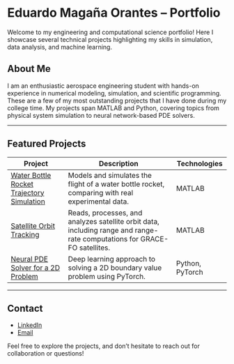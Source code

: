 # Eduardo Magaña Orantes – Portfolio

Welcome to my engineering and computational science portfolio! Here I showcase several technical projects highlighting my skills in simulation, data analysis, and machine learning.

## About Me

I am an enthusiastic aerospace engineering student with hands-on experience in numerical modeling, simulation, and scientific programming. These are a few of my most outstanding projects that I have done during my college time. My projects span MATLAB and Python, covering topics from physical system simulation to neural network-based PDE solvers.

---

## Featured Projects

| Project | Description | Technologies |
| ------- | ----------- | ------------ |
| [Water Bottle Rocket Trajectory Simulation](./water-bottle-rocket/) | Models and simulates the flight of a water bottle rocket, comparing with real experimental data. | MATLAB |
| [Satellite Orbit Tracking](./satellite-orbit-tracking/) | Reads, processes, and analyzes satellite orbit data, including range and range-rate computations for GRACE-FO satellites. | MATLAB |
| [Neural PDE Solver for a 2D Problem](./neural-pde-solver/) | Deep learning approach to solving a 2D boundary value problem using PyTorch. | Python, PyTorch |

---

## Contact

- [LinkedIn](https://www.linkedin.com/in/eduardo-magana-orantes-47667130b/)
- [Email](emaganaorantes1@gmail.com)

Feel free to explore the projects, and don’t hesitate to reach out for collaboration or questions!